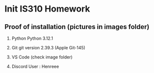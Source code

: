 # Init IS310 Homework

## Proof of installation (pictures in images folder)

1. Python
Python 3.12.1

2. Git
git version 2.39.3 (Apple Git-145)

3. VS Code (check image folder)

4. Discord
User : Henreee

